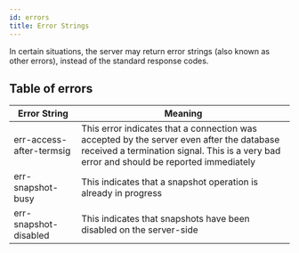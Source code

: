 ```yaml
---
id: errors
title: Error Strings
---
```

In certain situations, the server may return error strings (also known as other errors), instead of the standard response codes.

## Table of errors

|Error String|Meaning|
|---------------------------|-------|
|err-access-after-termsig | This error indicates that a connection was accepted by the server even after the database received a termination signal. This is a very bad error and should be reported immediately|
|err-snapshot-busy| This indicates that a snapshot operation is already in progress|
|err-snapshot-disabled| This indicates that snapshots have been disabled on the server-side|